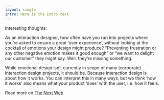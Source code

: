 ```yaml
---
layout: single
intro: Here is the intro text
---
```

Interesting thoughts:

As an interaction designer, how often have you run into projects where you’re asked to ensure a great ‘user experience’, without looking at the cocktail of emotions your design might produce? “Preventing frustration or any other negative emotion makes it good enough” or “we want to delight our customer” they might say. Well, they’re missing something.

While emotional design isn’t currently in scope of many (corporate) interaction design projects, it should be. Because interaction design is about how it works. You can interpret this in many ways, but we think ‘how it works’ also means what your product ‘does’ with the user, i.e. how it feels.

Read more on [The Next Web](http://thenextweb.com/dd/2013/08/23/more-impact-through-emotional-design/ "How emotional design can give your website much more impact")